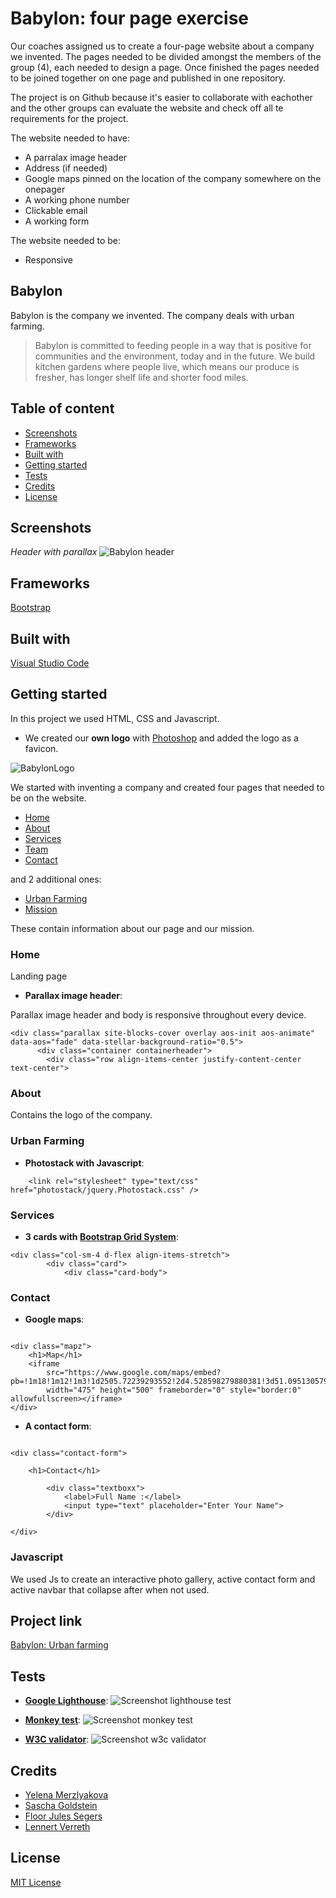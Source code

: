 # Babylon: four page exercise
Our coaches assigned us to create a four-page website about a company we invented. The pages needed to be divided amongst the members of the group (4), each needed to design a page. Once finished the pages needed to be joined together on one page and published in one repository.

The project is on Github because it's easier to collaborate with eachother and the other groups can evaluate the website and check off all te requirements for the project.

The website needed to have:
- A parralax image header
- Address (if needed)
- Google maps pinned on the location of the company somewhere on the onepager
- A working phone number
- Clickable email
- A working form

The website needed to be: 
- Responsive

## Babylon
Babylon is the company we invented. The company deals with urban farming.

> Babylon is committed to feeding people in a way that is positive for communities and the environment, today and in the future. We build kitchen gardens where people live, which means our produce is fresher, has longer shelf life and shorter food miles.



## Table of content
* [Screenshots](#screenshots)
* [Frameworks](#frameworks)
* [Built with](#built-with)
* [Getting started](#getting-started)
* [Tests](#tests)
* [Credits](#contribution)
* [License](#license)


## Screenshots

*Header with parallax*
![Babylon header](https://user-images.githubusercontent.com/49682756/57920961-8d28bf80-789c-11e9-811e-193c1342cc66.png)



## Frameworks
[Bootstrap](https://getbootstrap.com)

## Built with
[Visual Studio Code](https://code.visualstudio.com/)

## Getting started
In this project we used HTML, CSS and Javascript.


- We created our **own logo** with [Photoshop](https://www.photoshop.com/) and added the logo as a favicon.

![BabylonLogo](https://user-images.githubusercontent.com/49682756/57852815-7b83e100-77e4-11e9-9ccf-eea69d3c3745.jpg)

We started with inventing a company and created four pages that needed to be on the website. 
* [Home](#home)
* [About](#about)
* [Services](#services)
* [Team](#team)
* [Contact](#contact)

and 2 additional ones:

* [Urban Farming](#urbanfarming)
* [Mission](#mission)

These contain information about our page and our mission.

### Home 

Landing page


- **Parallax image header**:

Parallax image header and body is responsive throughout every device.

```
<div class="parallax site-blocks-cover overlay aos-init aos-animate" data-aos="fade" data-stellar-background-ratio="0.5">
      <div class="container containerheader">
        <div class="row align-items-center justify-content-center text-center">
```

### About 

Contains the logo of the company.

### Urban Farming


- **Photostack with Javascript**:
```
    <link rel="stylesheet" type="text/css" href="photostack/jquery.Photostack.css" />

```


### Services

- **3 cards with [Bootstrap Grid System](https://getbootstrap.com/docs/4.0/layout/grid/)**:

```
<div class="col-sm-4 d-flex align-items-stretch">
        <div class="card">
            <div class="card-body">

```


### Contact

- **Google maps**:
```

<div class="mapz">
    <h1>Map</h1>
    <iframe
        src="https://www.google.com/maps/embed?pb=!1m18!1m12!1m3!1d2505.72239293552!2d4.528598279880381!3d51.095130579669565!2m3!1f0!2f0!3f0!3m2!1i1024!2i768!4f13.1!3m3!1m2!1s0x47c3fb4c700fda05%3A0x2d9875aeba3f244!2sZijpstraat+14%2C+2570+Duffel!5e0!3m2!1snl!2sbe!4v1557997352090!5m2!1snl!2sbe"
        width="475" height="500" frameborder="0" style="border:0" allowfullscreen></iframe>
</div>

```

- **A contact form**:
```

<div class="contact-form">

    <h1>Contact</h1>

        <div class="textboxx">
            <label>Full Name :</label>
            <input type="text" placeholder="Enter Your Name">
        </div>

</div>
```
### Javascript

We used Js to create an interactive photo gallery, active contact form and active navbar that collapse after when not used. 

## Project link

[Babylon: Urban farming](https://yelenamerzlyakova.github.io/Babylon/)


## Tests
- **[Google Lighthouse](https://developers.google.com/web/tools/lighthouse/#devtools)**:
![Screenshot lighthouse test](https://user-images.githubusercontent.com/49682756/57934386-e81fde00-78bf-11e9-8002-d2381c9374af.png)



- **[Monkey test](https://monkeytest.it/)**:
![Screenshot monkey test](https://user-images.githubusercontent.com/49682756/57934439-084f9d00-78c0-11e9-8731-4820767cefe4.png)




- **[W3C validator](https://validator.w3.org/)**:
![Screenshot w3c validator](https://user-images.githubusercontent.com/49682756/57934541-392fd200-78c0-11e9-8c39-48580f5d3530.png)




## Credits
* [Yelena Merzlyakova](https://github.com/YelenaMerzlyakova)
* [Sascha Goldstein](https://github.com/SaschaGoldstein)
* [Floor Jules Segers](https://github.com/FloorJulesSegers)
* [Lennert Verreth](https://github.com/LennertVerreth)



## License
[MIT License](https://github.com/YelenaMerzlyakova/Babylon/blob/master/License.txt)
